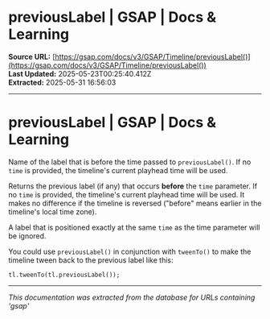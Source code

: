 # previousLabel | GSAP | Docs & Learning

**Source URL:** [https://gsap.com/docs/v3/GSAP/Timeline/previousLabel()](https://gsap.com/docs/v3/GSAP/Timeline/previousLabel())  
**Last Updated:** 2025-05-23T00:25:40.412Z  
**Extracted:** 2025-05-31 16:56:03

---

# previousLabel | GSAP | Docs & Learning

Name of the label that is before the time passed to `previousLabel()`. If no `time` is provided, the timeline's current playhead time will be used.

Returns the previous label (if any) that occurs **before** the `time` parameter. If no `time` is provided, the timeline's current playhead time will be used. It makes no difference if the timeline is reversed ("before" means earlier in the timeline's local time zone).

A label that is positioned exactly at the same `time` as the time parameter will be ignored.

You could use `previousLabel()` in conjunction with `tweenTo()` to make the timeline tween back to the previous label like this:

```
tl.tweenTo(tl.previousLabel());
```

---

*This documentation was extracted from the database for URLs containing 'gsap'*
